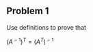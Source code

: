 Problem 1
---------

Use definitions to prove that

(*A*<sup> − 1</sup>)<sup>*T*</sup> = (*A*<sup>*T*</sup>)<sup> − 1</sup>
